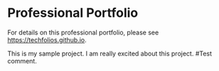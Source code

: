 # Professional Portfolio

For details on this professional portfolio, please see https://techfolios.github.io.

This is my sample project. I am really excited about this project.
 #Test comment.
